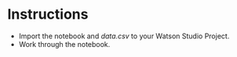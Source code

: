 # Instructions
- Import the notebook and _data.csv_ to your Watson Studio Project. 
- Work through the notebook.
